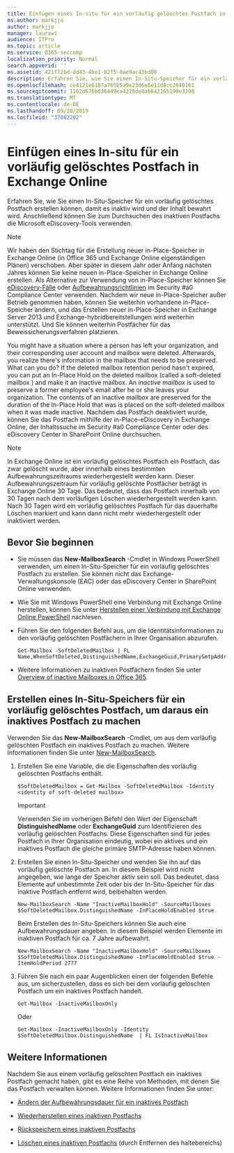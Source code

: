 ```yaml
---
title: Einfügen eines In-situ für ein vorläufig gelöschtes Postfach in Exchange Online
ms.author: markjjo
author: markjjo
manager: laurawi
audience: ITPro
ms.topic: article
ms.service: O365-seccomp
localization_priority: Normal
search.appverid: ''
ms.assetid: 421f72bd-dd43-4be1-82f5-0ae9ac43bd00
description: Erfahren Sie, wie Sie einen In-Situ-Speicher für ein vorläufig gelöschtes Postfach erstellen können, damit es inaktiv wird und der Inhalt bewahrt wird. Anschließend können Sie zum Durchsuchen des inaktiven Postfachs die Microsoft eDiscovery-Tools verwenden.
ms.openlocfilehash: ce4121e6187a765b5a9e23d6e6e11d8cc2640161
ms.sourcegitcommit: 1162d676b036449ea4220de8a6642165190e3398
ms.translationtype: MT
ms.contentlocale: de-DE
ms.lasthandoff: 09/20/2019
ms.locfileid: "37082202"
---
```

# <a name="put-an-in-place-hold-on-a-soft-deleted-mailbox-in-exchange-online"></a>Einfügen eines In-situ für ein vorläufig gelöschtes Postfach in Exchange Online

Erfahren Sie, wie Sie einen In-Situ-Speicher für ein vorläufig gelöschtes Postfach erstellen können, damit es inaktiv wird und der Inhalt bewahrt wird. Anschließend können Sie zum Durchsuchen des inaktiven Postfachs die Microsoft eDiscovery-Tools verwenden.
  
> [!NOTE]
> Wir haben den Stichtag für die Erstellung neuer in-Place-Speicher in Exchange Online (in Office 365 und Exchange Online eigenständigen Plänen) verschoben. Aber später in diesem Jahr oder Anfang nächsten Jahres können Sie keine neuen in-Place-Speicher in Exchange Online erstellen. Als Alternative zur Verwendung von in-Place-Speicher können Sie [eDiscovery-Fälle](https://go.microsoft.com/fwlink/?linkid=780738) oder [Aufbewahrungsrichtlinien](https://go.microsoft.com/fwlink/?linkid=827811) im Security #a0 Compliance Center verwenden. Nachdem wir neue in-Place-Speicher außer Betrieb genommen haben, können Sie weiterhin vorhandene in-Place-Speicher ändern, und das Erstellen neuer in-Place-Speicher in Exchange Server 2013 und Exchange-hybridbereitstellungen wird weiterhin unterstützt. Und Sie können weiterhin Postfächer für das Beweissicherungsverfahren platzieren. 
  
You might have a situation where a person has left your organization, and their corresponding user account and mailbox were deleted. Afterwards, you realize there's information in the mailbox that needs to be preserved. What can you do? If the deleted mailbox retention period hasn't expired, you can put an In-Place Hold on the deleted mailbox (called a  soft-deleted mailbox ) and make it an inactive mailbox. An  *inactive mailbox*  is used to preserve a former employee's email after he or she leaves your organization. The contents of an inactive mailbox are preserved for the duration of the In-Place Hold that was is placed on the soft-deleted mailbox when it was made inactive. Nachdem das Postfach deaktiviert wurde, können Sie das Postfach mithilfe der in-Place-eDiscovery in Exchange Online, der Inhaltssuche im Security #a0 Compliance Center oder des eDiscovery Center in SharePoint Online durchsuchen. 
  
> [!NOTE]
> In Exchange Online ist ein vorläufig gelöschtes Postfach ein Postfach, das zwar gelöscht wurde, aber innerhalb eines bestimmten Aufbewahrungszeitraums wiederhergestellt werden kann. Dieser Aufbewahrungszeitraum für vorläufig gelöschte Postfächer beträgt in Exchange Online 30 Tage. Das bedeutet, dass das Postfach innerhalb von 30 Tagen nach dem vorläufigen Löschen wiederhergestellt werden kann. Nach 30 Tagen wird ein vorläufig gelöschtes Postfach für das dauerhafte Löschen markiert und kann dann nicht mehr wiederhergestellt oder inaktiviert werden. 
  
## <a name="before-you-begin"></a>Bevor Sie beginnen

- Sie müssen das **New-MailboxSearch** -Cmdlet in Windows PowerShell verwenden, um einen In-Situ-Speicher für ein vorläufig gelöschtes Postfach zu erstellen. Sie können nicht das Exchange-Verwaltungskonsole (EAC) oder das eDiscovery Center in SharePoint Online verwenden. 
    
- Wie Sie mit Windows PowerShell eine Verbindung mit Exchange Online herstellen, können Sie unter [Herstellen einer Verbindung mit Exchange Online PowerShell](https://go.microsoft.com/fwlink/p/?linkid=396554) nachlesen.
    
- Führen Sie den folgenden Befehl aus, um die Identitätsinformationen zu den vorläufig gelöschten Postfächern in Ihrer Organisation abzurufen. 
    
  ```
  Get-Mailbox -SoftDeletedMailbox | FL Name,WhenSoftDeleted,DistinguishedName,ExchangeGuid,PrimarySmtpAddress
  ```

- Weitere Informationen zu inaktiven Postfächern finden Sie unter [Overview of inactive Mailboxes in Office 365](inactive-mailboxes-in-office-365.md).
    
## <a name="put-an-in-place-hold-on-a-soft-deleted-mailbox-to-make-it-an-inactive-mailbox"></a>Erstellen eines In-Situ-Speichers für ein vorläufig gelöschtes Postfach, um daraus ein inaktives Postfach zu machen

Verwenden Sie das **New-MailboxSearch** -Cmdlet, um aus dem vorläufig gelöschten Postfach ein inaktives Postfach zu machen. Weitere Informationen finden Sie unter [New-MailboxSearch](http://technet.microsoft.com/library/74303b47-bb49-407c-a43b-590356eae35c.aspx).
  
1. Erstellen Sie eine Variable, die die Eigenschaften des vorläufig gelöschten Postfachs enthält. 
    
   ```
   $SoftDeletedMailbox = Get-Mailbox -SoftDeletedMailbox -Identity <identity of soft-deleted mailbox>
   ```

    > [!IMPORTANT]
    > Verwenden Sie im vorherigen Befehl den Wert der Eigenschaft **DistinguishedName** oder **ExchangeGuid** zum Identifizieren des vorläufig gelöschten Postfachs. Diese Eigenschaften sind für jedes Postfach in Ihrer Organisation eindeutig, wobei ein aktives und ein inaktives Postfach die gleiche primäre SMTP-Adresse haben können. 
  
2. Erstellen Sie einen In-Situ-Speicher und wenden Sie ihn auf das vorläufig gelöschte Postfach an. In diesem Beispiel wird nicht angegeben, wie lange der Speicher aktiv sein soll. Das bedeutet, dass Elemente auf unbestimmte Zeit oder bis der In-Situ-Speicher für das inaktive Postfach entfernt wird, beibehalten werden.
    
   ```
   New-MailboxSearch -Name "InactiveMailboxHold" -SourceMailboxes $SoftDeletedMailbox.DistinguishedName -InPlaceHoldEnabled $true
    ```
   Beim Erstellen des In-Situ-Speichers können Sie auch eine Aufbewahrungsdauer angeben. In diesem Beispiel werden Elemente im inaktiven Postfach für ca. 7 Jahre aufbewahrt.
    
   ```
   New-MailboxSearch -Name "InactiveMailboxHold" -SourceMailboxes $SoftDeletedMailbox.DistinguishedName -InPlaceHoldEnabled $true -ItemHoldPeriod 2777
   ```

3. Führen Sie nach ein paar Augenblicken einen der folgenden Befehle aus, um sicherzustellen, dass es sich bei dem vorläufig gelöschten Postfach um ein inaktives Postfach handelt.
    
   ```
   Get-Mailbox -InactiveMailboxOnly
   ```

    Oder
    
   ```
   Get-Mailbox -InactiveMailboxOnly -Identity $SoftDeletedMailbox.DistinguishedName  | FL IsInactiveMailbox
   ```

## <a name="more-information"></a>Weitere Informationen

Nachdem Sie aus einem vorläufig gelöschten Postfach ein inaktives Postfach gemacht haben, gibt es eine Reihe von Methoden, mit denen Sie das Postfach verwalten können. Weitere Informationen finden Sie unter:
  
- [Ändern der Aufbewahrungsdauer für ein inaktives Postfach](change-the-hold-duration-for-an-inactive-mailbox.md)
    
- [Wiederherstellen eines inaktiven Postfachs](recover-an-inactive-mailbox.md)
    
- [Rückspeichern eines inaktiven Postfachs](restore-an-inactive-mailbox.md)
    
- [Löschen eines inaktiven Postfachs](delete-an-inactive-mailbox.md) (durch Entfernen des haltebereichs)
